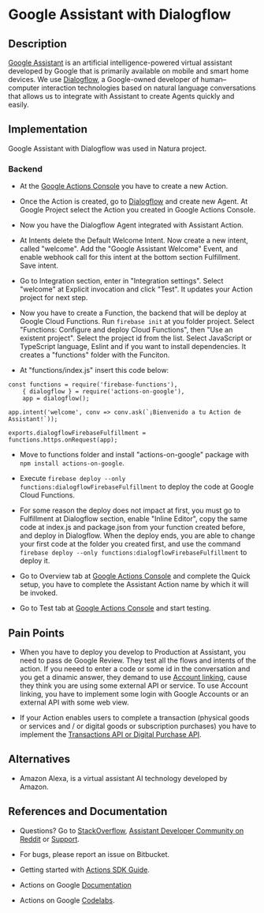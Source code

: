 # Google Assistant with Dialogflow

## Description

[Google Assistant](https://developers.google.com/assistant) is an artificial intelligence-powered virtual assistant developed by Google that is primarily available on mobile and smart home devices. We use [Dialogflow](https://dialogflow.com/), a Google-owned developer of human–computer interaction technologies based on natural language conversations that allows us to integrate with Assistant to create Agents quickly and easily.

## Implementation

Google Assistant with Dialogflow was used in Natura project.

### Backend

- At the [Google Actions Console](https://console.actions.google.com/) you have to create a new Action.

- Once the Action is created, go to [Dialogflow](https://dialogflow.cloud.google.com/) and create new Agent. At Google Project select the Action you created in Google Actions Console.

- Now you have the Dialogflow Agent integrated with Assistant Action.

- At Intents delete the Default Welcome Intent. Now create a new intent, called "welcome". Add the "Google Assistant Welcome" Event, and enable webhook call for this intent at the bottom section Fulfillment. Save intent.

- Go to Integration section, enter in "Integration settings". Select "welcome" at Explicit invocation and click "Test". It updates your Action project for next step.

- Now you have to create a Function, the backend that will be deploy at Google Cloud Functions. Run `firebase init` at you folder project. Select "Functions: Configure and deploy Cloud Functions", then "Use an existent project". Select the project id from the list. Select JavaScript or TypeScript language, Eslint and if you want to install dependencies. It creates a "functions" folder with the Funciton.

- At "functions/index.js" insert this code below:

```
const functions = require('firebase-functions'),
	{ dialogflow } = require('actions-on-google'),
	app = dialogflow();

app.intent('welcome', conv => conv.ask(`¡Bienvenido a tu Action de Assistant!`));  

exports.dialogflowFirebaseFulfillment = functions.https.onRequest(app);
```

- Move to functions folder and install "actions-on-google" package with `npm install actions-on-google`.

- Execute `firebase deploy --only functions:dialogflowFirebaseFulfillment` to deploy the code at Google Cloud Functions.

- For some reason the deploy does not impact at first, you must go to Fulfillment at Dialogflow section, enable "Inline Editor", copy the same code at index.js and package.json from your function created before, and deploy in Dialogflow. When the deploy ends, you are able to change your first code at the folder you created first, and use the command `firebase deploy --only functions:dialogflowFirebaseFulfillment` to deploy it.

- Go to Overview tab at [Google Actions Console](https://console.actions.google.com/) and complete the Quick setup, you have to complete the Assistant Action name by which it will be invoked.

- Go to Test tab at [Google Actions Console](https://console.actions.google.com/) and start testing.

## Pain Points

- When you have to deploy you develop to Production at Assistant, you need to pass de Google Review. They test all the flows and intents of the action. If you neeed to enter a code or some id in the conversation and you get a dinamic answer, they demand to use [Account linking](https://developers.google.com/assistant/identity), cause they think you are using some external API or service. To use Account linking, you have to implement some login with Google Accounts or an external API with some web view.

- If your Action enables users to complete a transaction (physical goods or services and / or digital goods or subscription purchases) you have to implement the [Transactions API or Digital Purchase API](https://developers.google.com/assistant/transactions).

## Alternatives

- Amazon Alexa, is a virtual assistant AI technology developed by Amazon.

## References and Documentation

+ Questions? Go to [StackOverflow](https://stackoverflow.com/questions/tagged/actions-on-google), [Assistant Developer Community on Reddit](https://www.reddit.com/r/GoogleAssistantDev/) or [Support](https://developers.google.com/assistant/support).

+ For bugs, please report an issue on Bitbucket.

+ Getting started with [Actions SDK Guide](https://developers.google.com/assistant/actions/actions-sdk/).

+ Actions on Google [Documentation](https://developers.google.com/assistant)

+ Actions on Google [Codelabs](https://codelabs.developers.google.com/?cat=Assistant).
